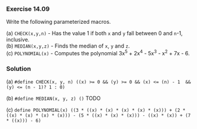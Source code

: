 ### Exercise 14.09

Write the following parameterized macros.

(a) `CHECK(x,y,n)` - Has the value 1 if both `x` and `y` fall between 0 and
`n`-1, inclusive.  
(b) `MEDIAN(x,y,z)` - Finds the median of `x`, `y` and `z`.  
(c) `POLYNOMIAL(x)` - Computes the polynomial 3x<sup>5</sup> + 2x<sup>4</sup> -
5x<sup>3</sup> - x<sup>2</sup> + 7x - 6.

### Solution

(a) `#define CHECK(x, y, n) ((x) >= 0 && (y) >= 0 && (x) <= (n) - 1  && (y) <= (n - 1)? 1 : 0)`

(b) `#define MEDIAN(x, y, z) ()` TODO

(c) `define POLYNOMIAL(x) ((3 * ((x) * (x) * (x) * (x) * (x))) + (2 * ((x) * (x) * (x) * (x))) - (5 * ((x) * (x) * (x))) - ((x) * (x)) + (7 * ((x))) - 6)`
